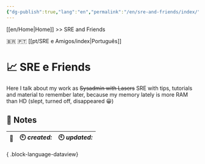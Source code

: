 ```yaml
---
{"dg-publish":true,"lang":"en","permalink":"/en/sre-and-friends/index/","dgPassFrontmatter":true}
---
```


[[en/Home\|Home]] >> SRE and Friends

🇧🇷 🇵🇹 [[pt/SRE e Amigos/index\|Português]]
# 📈 SRE e Friends

Here I talk about my work as ~~Sysadmin with Lasers~~ SRE with tips, tutorials and material to remember later, because my memory lately is more RAM than HD (slept, turned off, disappeared 😀)

## 📒 Notes

| 🔗 | 🕙 *created:* | 🕙 *updated:* |
| -- | ------------- | ------------- |

{ .block-language-dataview}